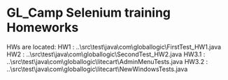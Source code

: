# GL_Camp Selenium training Homeworks

HWs are located:
HW1 : ..\src\test\java\com\globallogic\FirstTest_HW1.java
HW2 : ..\src\test\java\com\globallogic\SecondTest_HW2.java
HW3.1 : ..\src\test\java\com\globallogic\litecart\AdminMenuTests.java
HW3.2 : ..\src\test\java\com\globallogic\litecart\NewWindowsTests.java

